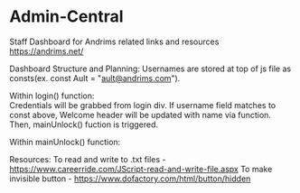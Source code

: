 # Admin-Central
Staff Dashboard for Andrims related links and resources
https://andrims.net/

Dashboard Structure and Planning:
Usernames are stored at top of js file as consts(ex. const Ault = "ault@andrims.com"). 

Within login() function:    
Credentials will be grabbed from login div. If username field matches to const above, Welcome header will be updated with name via function. Then, mainUnlock() fuction is triggered.

Within mainUnlock() function:

Resources:
To read and write to .txt files - https://www.careerride.com/JScript-read-and-write-file.aspx
To make invisible button - https://www.dofactory.com/html/button/hidden
